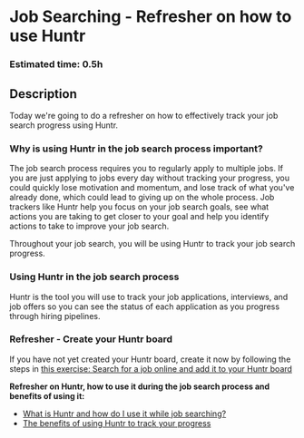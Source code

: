 # Job Searching - Refresher on how to use Huntr

### Estimated time: 0.5h

## Description

Today we're going to do a refresher on how to effectively track your job search progress using Huntr. 

### Why is using Huntr in the job search process important?

The job search process requires you to regularly  apply to multiple jobs. If you are just applying to jobs every day without tracking your progress, you could quickly lose motivation and momentum, and lose track of what you've already done, which could lead to giving up on the whole process. Job trackers like Huntr help you focus on your job search goals, see what actions you are taking to get closer to your goal and help you identify actions to take to improve your job search.

Throughout your job search, you will be using Huntr to track your job search progress.

### Using Huntr in the job search process

Huntr is the tool you will use to track your job applications, interviews, and job offers so you can see the status of each application as you progress through hiring pipelines. 

### Refresher - Create your Huntr board
If you have not yet created your Huntr board, create it now by following the steps in [this exercise: Search for a job online and add it to your Huntr board](https://github.com/microverseinc/curriculum-professional-skills/blob/main/job-search/search-for-a-job-online-and-add-it-to-your-huntr-board.md)

**Refresher on Huntr, how to use it during the job search process and benefits of using it:**

- [What is Huntr and how do I use it while job searching?](https://microverse.zendesk.com/hc/en-us/articles/360052297434-What-is-Huntr-and-how-do-I-use-it-while-job-searching-)
- [The benefits of using Huntr to track your progress](https://github.com/microverseinc/curriculum-professional-skills/blob/main/job-search/the-benefits-of-using-huntr-to-track-your-progress.md)
